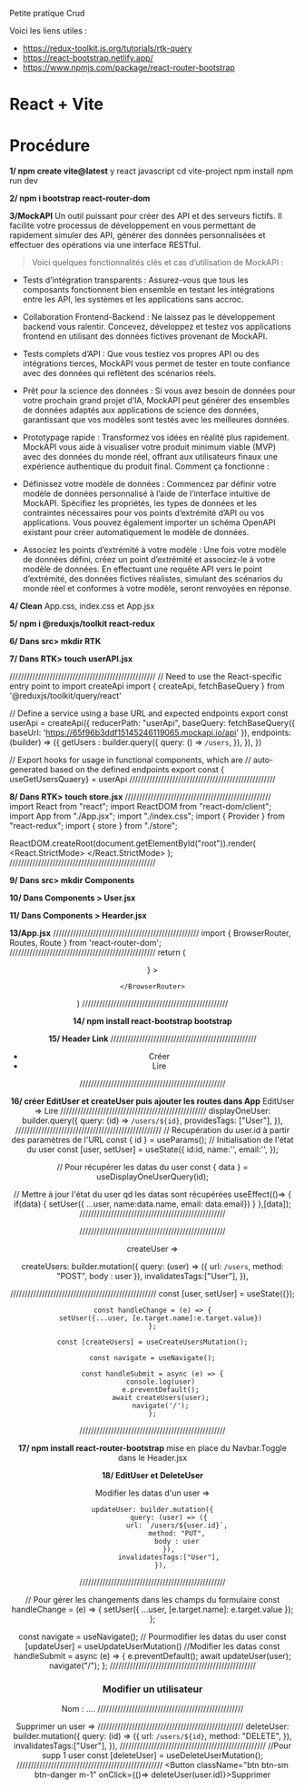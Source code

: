 Petite pratique Crud 

Voici les liens utiles :
- https://redux-toolkit.js.org/tutorials/rtk-query
- https://react-bootstrap.netlify.app/
- https://www.npmjs.com/package/react-router-bootstrap

# React + Vite

# Procédure

**1/ npm create vite@latest**
y
react
javascript
cd vite-project
npm install
npm run dev

**2/ npm i bootstrap react-router-dom**

**3/MockAPI**
Un outil puissant pour créer des API et des serveurs fictifs. Il facilite votre processus de développement en vous permettant de rapidement simuler des API, générer des données personnalisées et effectuer des opérations via une interface RESTful.

> Voici quelques fonctionnalités clés et cas d’utilisation de MockAPI :

- Tests d’intégration transparents :
  Assurez-vous que tous les composants fonctionnent bien ensemble en testant les intégrations entre les API, les systèmes et les applications sans accroc.

- Collaboration Frontend-Backend :
  Ne laissez pas le développement backend vous ralentir. Concevez, développez et testez vos applications frontend en utilisant des données fictives provenant de MockAPI.

- Tests complets d’API :
  Que vous testiez vos propres API ou des intégrations tierces, MockAPI vous permet de tester en toute confiance avec des données qui reflètent des scénarios réels.

- Prêt pour la science des données :
  Si vous avez besoin de données pour votre prochain grand projet d’IA, MockAPI peut générer des ensembles de données adaptés aux applications de science des données, garantissant que vos modèles sont testés avec les meilleures données.

- Prototypage rapide :
  Transformez vos idées en réalité plus rapidement. MockAPI vous aide à visualiser votre produit minimum viable (MVP) avec des données du monde réel, offrant aux utilisateurs finaux une expérience authentique du produit final.
  Comment ça fonctionne :

- Définissez votre modèle de données :
  Commencez par définir votre modèle de données personnalisé à l’aide de l’interface intuitive de MockAPI. Spécifiez les propriétés, les types de données et les contraintes nécessaires pour vos points d’extrémité d’API ou vos applications. Vous pouvez également importer un schéma OpenAPI existant pour créer automatiquement le modèle de données.

- Associez les points d’extrémité à votre modèle :
  Une fois votre modèle de données défini, créez un point d’extrémité et associez-le à votre modèle de données. En effectuant une requête API vers le point d’extrémité, des données fictives réalistes, simulant des scénarios du monde réel et conformes à votre modèle, seront renvoyées en réponse.

**4/ Clean**
App.css, index.css et App.jsx

**5/ npm i @reduxjs/toolkit react-redux**

**6/ Dans src> mkdir RTK**

**7/ Dans RTK> touch userAPI.jsx**

///////////////////////////////////////////////////
// Need to use the React-specific entry point to import createApi
import { createApi, fetchBaseQuery } from '@reduxjs/toolkit/query/react'

// Define a service using a base URL and expected endpoints
export const userApi = createApi({
reducerPath: "userApi",
baseQuery: fetchBaseQuery({ baseUrl: 'https://65f96b3ddf15145246119065.mockapi.io/api' }),
endpoints: (builder) => ({
getUsers : builder.query({
query: () => `/users`,
}),
}),
})

// Export hooks for usage in functional components, which are
// auto-generated based on the defined endpoints
export const { useGetUsersQuaery} = userApi
///////////////////////////////////////////////////

**8/ Dans RTK> touch store.jsx**
///////////////////////////////////////////////////
import React from "react";
import ReactDOM from "react-dom/client";
import App from "./App.jsx";
import "./index.css";
import { Provider } from "react-redux";
import { store } from "./store";

ReactDOM.createRoot(document.getElementById("root")).render(
<React.StrictMode>
<Provider store={store}>
<App />
</Provider>
</React.StrictMode>
);
///////////////////////////////////////////////////

**9/ Dans src> mkdir Components**

**10/ Dans Components > User.jsx**

**11/ Dans Components > Hearder.jsx**

**13/App.jsx**
///////////////////////////////////////////////////
import { BrowserRouter, Routes, Route } from 'react-router-dom';
///////////////////////////////////////////////////
return (
<BrowserRouter>

<Header/>
<Routes>
<Route path="/" element={<Users/>} ></Route>
</Routes>

    </BrowserRouter>

)
///////////////////////////////////////////////////

**14/ npm install react-bootstrap bootstrap**

**15/ Header Link**
///////////////////////////////////////////////////

 <ul className="navbar-nav">
   <li className="nav-item">
  <Link className="nav-link" to="/create">Créer</Link>
   </li>
   <li className="nav-item">
     <Link className="nav-link" to="/edit">Lire</Link>
   </li> 
 </ul>
///////////////////////////////////////////////////

**16/ créer EditUser et createUser puis ajouter les routes dans App**
EditUser => Lire
///////////////////////////////////////////////////
displayOneUser: builder.query({
  query: (id) => `/users/${id}`,
  providesTags: ["User"],
}),
///////////////////////////////////////////////////
  // Récupération du user.id à partir des paramètres de l'URL
  const { id } = useParams();
// Initialisation de l'état du user
  const [user, setUser] = useState({
    id:id,
    name:'',
    email:'',
  });

  // Pour récupérer les datas du user
  const { data } = useDisplayOneUserQuery(id);

  // Mettre à jour l'état du user qd les datas sont récupérées
  useEffect(()=> {
    if(data) {
        setUser({ ...user, name:data.name, email: data.email})
    }
  },[data]); 
///////////////////////////////////////////////////

///////////////////////////////////////////////////

createUser =>

createUsers: builder.mutation({
  query: (user) => ({
    url: `/users`,
    method: "POST",
    body : user
  }),
  invalidatesTags:["User"],
 }),

///////////////////////////////////////////////////
  const [user, setUser] = useState({});

    const handleChange = (e) => {
        setUser({...user, [e.target.name]:e.target.value})
    };

    const [createUsers] = useCreateUsersMutation();

    const navigate = useNavigate();

    const handleSubmit = async (e) => {
        console.log(user)
        e.preventDefault();
        await createUsers(user);
        navigate('/');
    };
///////////////////////////////////////////////////

**17/ npm install react-router-bootstrap**
mise en place du Navbar.Toggle dans le Header.jsx

**18/ EditUser et DeleteUser**

Modifier les datas d'un user =>

    updateUser: builder.mutation({
            query: (user) => ({
                url: `/users/${user.id}`,
                method: "PUT",
                body : user
            }),
            invalidatesTags:["User"],
        }),

///////////////////////////////////////////////////

// Pour gérer les changements dans les champs du formulaire
const handleChange = (e) => {
setUser({ ...user, [e.target.name]: e.target.value });
};

const navigate = useNavigate();
// Pourmodifier les datas du user
const [updateUser] = useUpdateUserMutation()
//Modifier les datas
const handleSubmit = async (e) => {
e.preventDefault();
await updateUser(user);
navigate("/");
};
///////////////////////////////////////////////////

<Form className="...."
      onSubmit={handleSubmit}
>
<h3 className="mb-3">Modifier un utilisateur</h3>
<Form.Group className="mb-3" controlId="exampleForm.ControlInput1">
  <Form.Label> Nom :</Form.Label>
  <Form.Control     type="text"   name="name" value={user.name}
    placeholder="ecrire votre nom"  onChange={handleChange}
   />
</Form.Group>....
///////////////////////////////////////////////////

 Supprimer un user =>
///////////////////////////////////////////////////
deleteUser: builder.mutation({
  query: (id) => ({
     url: `/users/${id}`,
     method: "DELETE",
  }),
  invalidatesTags:["User"],
}),
///////////////////////////////////////////////////
//Pour supp 1 user
const [deleteUser] = useDeleteUserMutation();
///////////////////////////////////////////////////
<Button className="btn btn-sm btn-danger m-1" onClick={()=> deleteUser(user.id)}>Supprimer</Button>

